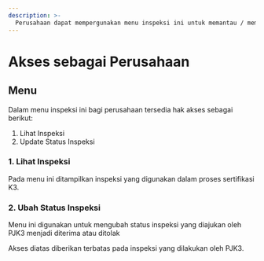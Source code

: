 ```yaml
---
description: >-
  Perusahaan dapat mempergunakan menu inspeksi ini untuk memantau / memberikan persetujuan aktifitas inspeksi
---
```


# Akses sebagai Perusahaan

## Menu

Dalam menu inspeksi ini bagi perusahaan tersedia hak akses sebagai berikut:

1. Lihat Inspeksi
2. Update Status Inspeksi

### 1. Lihat Inspeksi

Pada menu ini ditampilkan inspeksi yang digunakan dalam proses sertifikasi K3.

### 2. Ubah Status Inspeksi

Menu ini digunakan untuk mengubah status inspeksi yang diajukan oleh PJK3 menjadi diterima atau ditolak

Akses diatas diberikan terbatas pada inspeksi yang dilakukan oleh PJK3.
